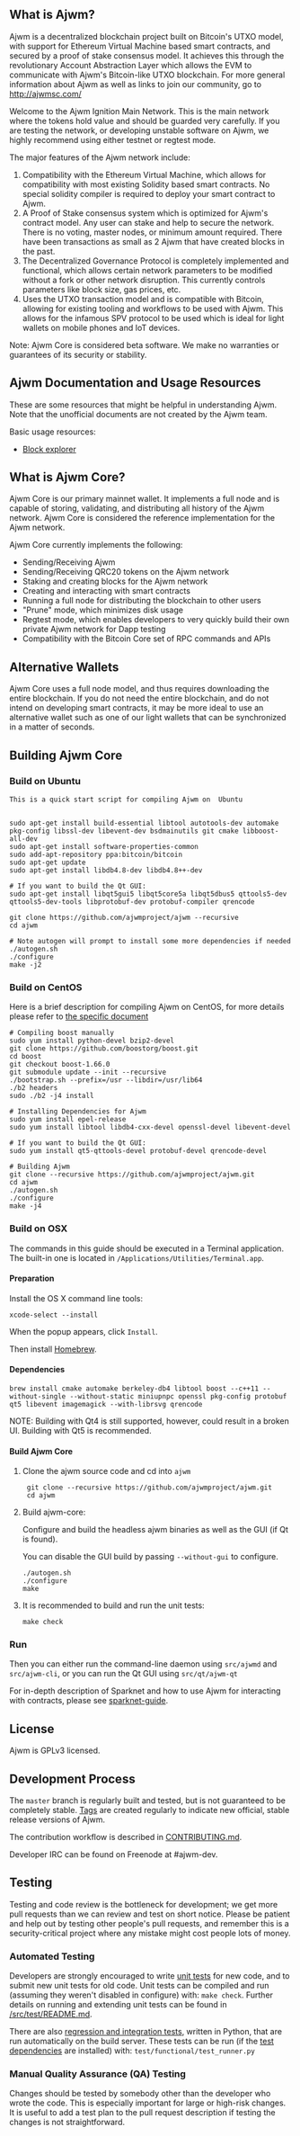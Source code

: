 What is Ajwm?
-------------

Ajwm is a decentralized blockchain project built on Bitcoin's UTXO model, with support for Ethereum Virtual Machine based smart contracts, and secured by a proof of stake consensus model. It achieves this through the revolutionary Account Abstraction Layer which allows the EVM to communicate with Ajwm's Bitcoin-like UTXO blockchain. For more general information about Ajwm as well as links to join our community, go to http://ajwmsc.com/

Welcome to the Ajwm Ignition Main Network. This is the main network where the tokens hold value and should be guarded very carefully. If you are testing the network, or developing unstable software on Ajwm, we highly recommend using either testnet or regtest mode. 

The major features of the Ajwm network include:

1. Compatibility with the Ethereum Virtual Machine, which allows for compatibility with most existing Solidity based smart contracts. No special solidity compiler is required to deploy your smart contract to Ajwm. 
2. A Proof of Stake consensus system which is optimized for Ajwm's contract model. Any user can stake and help to secure the network. There is no voting, master nodes, or minimum amount required. There have been transactions as small as 2 Ajwm that have created blocks in the past. 
3. The Decentralized Governance Protocol is completely implemented and functional, which allows certain network parameters to be modified without a fork or other network disruption. This currently controls parameters like block size, gas prices, etc. 
4. Uses the UTXO transaction model and is compatible with Bitcoin, allowing for existing tooling and workflows to be used with Ajwm. This allows for the infamous SPV protocol to be used which is ideal for light wallets on mobile phones and IoT devices.

Note: Ajwm Core is considered beta software. We make no warranties or guarantees of its security or stability.

Ajwm Documentation and Usage Resources
---------------

These are some resources that might be helpful in understanding Ajwm. Note that the unofficial documents are not created by the Ajwm team.

Basic usage resources:

* [Block explorer](http://api.ajwmsc.com:3001/ajwm-explorer/)




What is Ajwm Core?
------------------

Ajwm Core is our primary mainnet wallet. It implements a full node and is capable of storing, validating, and distributing all history of the Ajwm network. Ajwm Core is considered the reference implementation for the Ajwm network. 

Ajwm Core currently implements the following:

* Sending/Receiving Ajwm
* Sending/Receiving QRC20 tokens on the Ajwm network
* Staking and creating blocks for the Ajwm network
* Creating and interacting with smart contracts
* Running a full node for distributing the blockchain to other users
* "Prune" mode, which minimizes disk usage
* Regtest mode, which enables developers to very quickly build their own private Ajwm network for Dapp testing
* Compatibility with the Bitcoin Core set of RPC commands and APIs

Alternative Wallets
-------------------

Ajwm Core uses a full node model, and thus requires downloading the entire blockchain. If you do not need the entire blockchain, and do not intend on developing smart contracts, it may be more ideal to use an alternative wallet such as one of our light wallets that can be synchronized in a matter of seconds. 


Building Ajwm Core
----------

### Build on Ubuntu

    This is a quick start script for compiling Ajwm on  Ubuntu


    sudo apt-get install build-essential libtool autotools-dev automake pkg-config libssl-dev libevent-dev bsdmainutils git cmake libboost-all-dev
    sudo apt-get install software-properties-common
    sudo add-apt-repository ppa:bitcoin/bitcoin
    sudo apt-get update
    sudo apt-get install libdb4.8-dev libdb4.8++-dev

    # If you want to build the Qt GUI:
    sudo apt-get install libqt5gui5 libqt5core5a libqt5dbus5 qttools5-dev qttools5-dev-tools libprotobuf-dev protobuf-compiler qrencode

    git clone https://github.com/ajwmproject/ajwm --recursive
    cd ajwm

    # Note autogen will prompt to install some more dependencies if needed
    ./autogen.sh
    ./configure 
    make -j2
    
### Build on CentOS

Here is a brief description for compiling Ajwm on CentOS, for more details please refer to [the specific document](https://github.com/ajwmproject/ajwm/blob/master/doc/build-unix.md)

    # Compiling boost manually
    sudo yum install python-devel bzip2-devel
    git clone https://github.com/boostorg/boost.git
    cd boost
    git checkout boost-1.66.0
    git submodule update --init --recursive
    ./bootstrap.sh --prefix=/usr --libdir=/usr/lib64
    ./b2 headers
    sudo ./b2 -j4 install
    
    # Installing Dependencies for Ajwm
    sudo yum install epel-release
    sudo yum install libtool libdb4-cxx-devel openssl-devel libevent-devel
    
    # If you want to build the Qt GUI:
    sudo yum install qt5-qttools-devel protobuf-devel qrencode-devel
    
    # Building Ajwm
    git clone --recursive https://github.com/ajwmproject/ajwm.git
    cd ajwm
    ./autogen.sh
    ./configure
    make -j4

### Build on OSX

The commands in this guide should be executed in a Terminal application.
The built-in one is located in `/Applications/Utilities/Terminal.app`.

#### Preparation

Install the OS X command line tools:

`xcode-select --install`

When the popup appears, click `Install`.

Then install [Homebrew](https://brew.sh).

#### Dependencies

    brew install cmake automake berkeley-db4 libtool boost --c++11 --without-single --without-static miniupnpc openssl pkg-config protobuf qt5 libevent imagemagick --with-librsvg qrencode

NOTE: Building with Qt4 is still supported, however, could result in a broken UI. Building with Qt5 is recommended.

#### Build Ajwm Core

1. Clone the ajwm source code and cd into `ajwm`

        git clone --recursive https://github.com/ajwmproject/ajwm.git
        cd ajwm

2.  Build ajwm-core:

    Configure and build the headless ajwm binaries as well as the GUI (if Qt is found).

    You can disable the GUI build by passing `--without-gui` to configure.

        ./autogen.sh
        ./configure
        make

3.  It is recommended to build and run the unit tests:

        make check

### Run

Then you can either run the command-line daemon using `src/ajwmd` and `src/ajwm-cli`, or you can run the Qt GUI using `src/qt/ajwm-qt`

For in-depth description of Sparknet and how to use Ajwm for interacting with contracts, please see [sparknet-guide](doc/sparknet-guide.md).

License
-------

Ajwm is GPLv3 licensed.


Development Process
-------------------

The `master` branch is regularly built and tested, but is not guaranteed to be
completely stable. [Tags](https://github.com/ajwmproject/ajwm/tags) are created
regularly to indicate new official, stable release versions of Ajwm.

The contribution workflow is described in [CONTRIBUTING.md](CONTRIBUTING.md).

Developer IRC can be found on Freenode at #ajwm-dev.


Testing
-------

Testing and code review is the bottleneck for development; we get more pull
requests than we can review and test on short notice. Please be patient and help out by testing
other people's pull requests, and remember this is a security-critical project where any mistake might cost people
lots of money.

### Automated Testing

Developers are strongly encouraged to write [unit tests](src/test/README.md) for new code, and to
submit new unit tests for old code. Unit tests can be compiled and run
(assuming they weren't disabled in configure) with: `make check`. Further details on running
and extending unit tests can be found in [/src/test/README.md](/src/test/README.md).

There are also [regression and integration tests](/test), written
in Python, that are run automatically on the build server.
These tests can be run (if the [test dependencies](/test) are installed) with: `test/functional/test_runner.py`

### Manual Quality Assurance (QA) Testing

Changes should be tested by somebody other than the developer who wrote the
code. This is especially important for large or high-risk changes. It is useful
to add a test plan to the pull request description if testing the changes is
not straightforward.